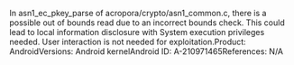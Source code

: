 In asn1_ec_pkey_parse of acropora/crypto/asn1_common.c, there is a possible out of bounds read due to an incorrect bounds check. This could lead to local information disclosure with System execution privileges needed. User interaction is not needed for exploitation.Product: AndroidVersions: Android kernelAndroid ID: A-210971465References: N/A